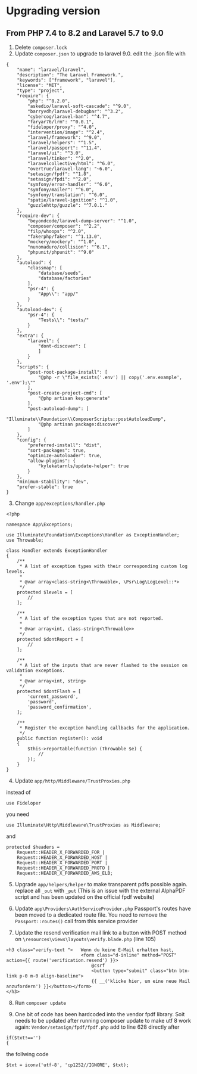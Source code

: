 # Upgrading version
## From PHP 7.4 to 8.2 and Laravel 5.7 to 9.0


1. Delete ```composer.lock```
2. Update ```composer.json``` to upgrade to laravel 9.0. edit the .json file with
~~~
{
    "name": "laravel/laravel",
    "description": "The Laravel Framework.",
    "keywords": ["framework", "laravel"],
    "license": "MIT",
    "type": "project",
    "require": {
        "php": "^8.2.0",
        "askedio/laravel-soft-cascade": "^9.0",
        "barryvdh/laravel-debugbar": "^3.2",
        "cybercog/laravel-ban": "^4.7",
        "faryar76/lrm": "^0.0.1",
        "fideloper/proxy": "^4.0",
        "intervention/image": "^2.4",
        "laravel/framework": "^9.0",
        "laravel/helpers": "^1.5",
        "laravel/passport": "^11.4",
		"laravel/ui": "^3.0",
        "laravel/tinker": "^2.0",
        "laravelcollective/html": "^6.0",
        "overtrue/laravel-lang": "~6.0",
        "setasign/fpdf": "^1.8",
		"setasign/fpdi": "^2.0",
        "symfony/error-handler": "^6.0",
        "symfony/mailer": "^6.0",
        "symfony/translation": "^6.0",
		"spatie/laravel-ignition": "^1.0",
		"guzzlehttp/guzzle": "^7.0.1."
    },
    "require-dev": {
        "beyondcode/laravel-dump-server": "^1.0",
        "composer/composer": "^2.2",
        "filp/whoops": "^2.0",
        "fakerphp/faker": "^1.13.0",
        "mockery/mockery": "^1.0",
        "nunomaduro/collision": "^6.1",
        "phpunit/phpunit": "^9.0"
    },
    "autoload": {
        "classmap": [
            "database/seeds",
            "database/factories"
        ],
        "psr-4": {
            "App\\": "app/"
        }
    },
    "autoload-dev": {
        "psr-4": {
            "Tests\\": "tests/"
        }
    },
    "extra": {
        "laravel": {
            "dont-discover": [
            ]
        }
    },
    "scripts": {
        "post-root-package-install": [
            "@php -r \"file_exists('.env') || copy('.env.example', '.env');\""
        ],
        "post-create-project-cmd": [
            "@php artisan key:generate"
        ],
        "post-autoload-dump": [
            "Illuminate\\Foundation\\ComposerScripts::postAutoloadDump",
            "@php artisan package:discover"
        ]
    },
    "config": {
        "preferred-install": "dist",
        "sort-packages": true,
        "optimize-autoloader": true,
        "allow-plugins": {
            "kylekatarnls/update-helper": true
        }
    },
    "minimum-stability": "dev",
    "prefer-stable": true
}
~~~

3. Change ```app/exceptions/handler.php```
~~~
<?php

namespace App\Exceptions;

use Illuminate\Foundation\Exceptions\Handler as ExceptionHandler;
use Throwable;

class Handler extends ExceptionHandler
{
    /**
     * A list of exception types with their corresponding custom log levels.
     *
     * @var array<class-string<\Throwable>, \Psr\Log\LogLevel::*>
     */
    protected $levels = [
        //
    ];

    /**
     * A list of the exception types that are not reported.
     *
     * @var array<int, class-string<\Throwable>>
     */
    protected $dontReport = [
        //
    ];

    /**
     * A list of the inputs that are never flashed to the session on validation exceptions.
     *
     * @var array<int, string>
     */
    protected $dontFlash = [
        'current_password',
        'password',
        'password_confirmation',
    ];

    /**
     * Register the exception handling callbacks for the application.
     */
    public function register(): void
    {
        $this->reportable(function (Throwable $e) {
            //
        });
    }
}
~~~

4. Update ```app/http/Middleware/TrustProxies.php```

instead of 
~~~
use Fideloper
~~~
you need
~~~
use Illuminate\Http\Middleware\TrustProxies as Middleware; 
~~~
 and
~~~
protected $headers =
    Request::HEADER_X_FORWARDED_FOR |
    Request::HEADER_X_FORWARDED_HOST |
    Request::HEADER_X_FORWARDED_PORT |
    Request::HEADER_X_FORWARDED_PROTO |
    Request::HEADER_X_FORWARDED_AWS_ELB;
~~~

5. Upgrade ```app/helpers/helper``` to make transparent pdfs possible again.
replace all ```_out``` with ```_put```
(This is an issue with the external AlphaPDF script and has been updated on the official fpdf website)


6. Update ```app\Providers\AuthServiceProvider.php```
Passport's routes have been moved to a dedicated route file. You need to remove the ```Passport::routes()``` call from this service provider

7. Update the resend verification mail link to a button with POST method on ```\resources\views\layouts\verify.blade.php``` (line 105)
~~~
<h3 class="verify-text ">	Wenn du keine E-Mail erhalten hast,  
							<form class="d-inline" method="POST" action={{ route('verification.resend') }}>
								@csrf
								<button type="submit" class="btn btn-link p-0 m-0 align-baseline">
								{{ __('klicke hier, um eine neue Mail anzufordern') }}</button></form>
</h3>
~~~
8. Run ```composer update```

9. One bit of code has been hardcoded into the vendor fpdf library. Soit needs to be updated after running composer update
to make utf 8 work again:
```Vendor/setasign/fpdf/fpdf.php```		add to line 628  directly after
~~~
if($txt!=='') 
{
~~~
the follwing code
~~~
$txt = iconv('utf-8', 'cp1252//IGNORE', $txt); 
~~~
